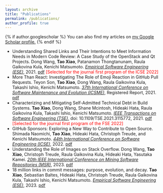 ```yaml
---
layout: archive
title: "Publications"
permalink: /publications/
author_profile: true
---
```


{% if author.googlescholar %}
  You can also find my articles on <u><a href="{{author.googlescholar}}">my Google Scholar profile</a>.</u>
{% endif %}
* Understanding Shared Links and Their Intentions to Meet Information Needs in Modern Code Review: A Case Study of the OpenStack and Qt Projects. Dong Wang, **Tao Xiao**, Patanamon Thongtanunam, Raula Gaikovina Kula, Kenichi Matsumoto. <span style="text-decoration:underline;font-style: italic">Empirical Software Engineering (ESE)</span>, 2021. [pdf](https://link.springer.com/article/10.1007/s10664-021-09997-x) <span style="color:red">[Selected for the journal first program of the ICSE 2022]</span>
* More Than React: Investigating The Role of Emoji Reaction in GitHub Pull Requests. Teyon Son, **Tao Xiao**, Dong Wang, Raula Gaikovina Kula, Takashi Ishio, Kenichi Matsumoto. <span style="text-decoration:underline;font-style: italic">37th International Conference on Software Maintenance and Evolution (ICSME)</span>, Registered Report, 2021. [pdf](https://www.researchgate.net/publication/353995896_More_Than_React_Investigating_The_Role_of_EmojiReaction_in_GitHub_Pull_Requests)
* Characterizing and Mitigating Self-Admitted Technical Debt in Build Systems. **Tao Xiao**, Dong Wang, Shane Mcintosh, Hideaki Hata, Raula Gaikovina Kula, Takashi Ishio, Kenichi Matsumoto. <span style="text-decoration:underline;font-style: italic">IEEE Transactions on Software Engineering (TSE)</span>, doi: 10.1109/TSE.2021.3115772, 2021. [pdf](http://tao-xiao.github.io/files/SATD_TSE_2021.pdf) <span style="color:red">[Selected for the journal first program of the FSE 2022]</span>
* GitHub Sponsors: Exploring a New Way to Contribute to Open Source. Shimada Naomichi, **Tao Xiao**, Hideaki Hata, Christoph Treude, and Kenichi Matsumoto. <span style="text-decoration:underline;font-style: italic">44th International Conference on Software Engineering (ICSE)</span>, 2022. [pdf](https://arxiv.org/pdf/2202.05751.pdf)
* Understanding the Role of Images on Stack Overflow. Dong Wang, **Tao Xiao**, Christoph Treude, Raula Gaikovina Kula, Hideaki Hata, Yasutaka Kamei. <span style="text-decoration:underline;font-style: italic">20th IEEE International Conference on Mining Software Repositories (MSR)</span>, 2023. [pdf](https://arxiv.org/pdf/2303.15684.pdf)
* 18 million links in commit messages: purpose, evolution, and decay. **Tao Xiao**, Sebastian Baltes, Hideaki Hata, Christoph Treude, Raula Gaikovina Kula, Takashi Ishio, Kenichi Matsumoto. <span style="text-decoration:underline;font-style: italic">Empirical Software Engineering (ESE)</span>, 2023. [pdf](http://tao-xiao.github.io/files/Links_ESE_2023.pdf) 

